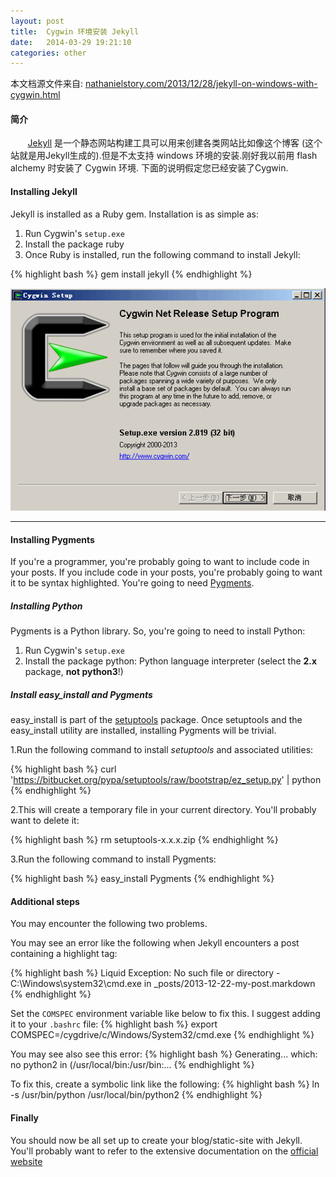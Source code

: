 ```yaml
---
layout: post
title:  Cygwin 环境安装 Jekyll
date:   2014-03-29 19:21:10
categories: other
---
```


本文档源文件来自: [nathanielstory.com/2013/12/28/jekyll-on-windows-with-cygwin.html](http://nathanielstory.com/2013/12/28/jekyll-on-windows-with-cygwin.html)


#### 简介

&nbsp;&nbsp;&nbsp;&nbsp;&nbsp;&nbsp;&nbsp;[Jekyll] 是一个静态网站构建工具可以用来创建各类网站比如像这个博客 (这个站就是用Jekyll生成的).但是不太支持 windows 环境的安装.刚好我以前用 flash alchemy 时安装了 Cygwin 环境. 下面的说明假定您已经安装了Cygwin.


#### Installing Jekyll

Jekyll is installed as a Ruby gem. Installation is as simple as:

 1. Run Cygwin's `setup.exe`
 2. Install the package ruby
 3. Once Ruby is installed, run the following command to install Jekyll:

{% highlight bash %}
	gem install jekyll
{% endhighlight %}

<!-- more -->

![setup cygwin](/assets/img/cygwin-setup.png)

<hr class="gh" />

#### Installing Pygments

If you're a programmer, you're probably going to want to include code in your posts. If you include code in your posts, you're probably going to want it to be syntax highlighted. You're going to need [Pygments].


##### Installing Python

Pygments is a Python library. So, you're going to need to install Python:

 1. Run Cygwin's `setup.exe`
 2. Install the package python: Python language interpreter (select the **2.x** package, **not python3**!)

##### Install easy_install and Pygments

easy_install is part of the [setuptools] package. Once setuptools and the easy_install utility are installed, installing Pygments will be trivial.

 1.Run the following command to install _setuptools_ and associated utilities:

{% highlight bash %}
curl 'https://bitbucket.org/pypa/setuptools/raw/bootstrap/ez_setup.py' | python
{% endhighlight %}

 2.This will create a temporary file in your current directory. You'll probably want to delete it: 

{% highlight bash %}
rm setuptools-x.x.x.zip
{% endhighlight %}

 3.Run the following command to install Pygments:

{% highlight bash %}
easy_install Pygments
{% endhighlight %}

#### Additional steps

You may encounter the following two problems.

You may see an error like the following when Jekyll encounters a post containing a highlight tag:

{% highlight bash %}
Liquid Exception: No such file or directory
	- C:\Windows\system32\cmd.exe in _posts/2013-12-22-my-post.markdown
{% endhighlight %}

Set the `COMSPEC` environment variable like below to fix this. I suggest adding it to your `.bashrc` file:
{% highlight bash %}
export COMSPEC=/cygdrive/c/Windows/System32/cmd.exe
{% endhighlight %}

You may see also see this error:
{% highlight bash %}
Generating... which: no python2 in (/usr/local/bin:/usr/bin:...
{% endhighlight %}

To fix this, create a symbolic link like the following:
{% highlight bash %}
ln -s /usr/bin/python /usr/local/bin/python2
{% endhighlight %}

#### Finally

You should now be all set up to create your blog/static-site with Jekyll. You'll probably want to refer to the extensive documentation on the [official website]



[official website]:http://jekyllrb.com/
[Jekyll]:http://jekyllrb.com/
[Pygments]:http://pygments.org/
[setuptools]:https://pypi.python.org/pypi/setuptools